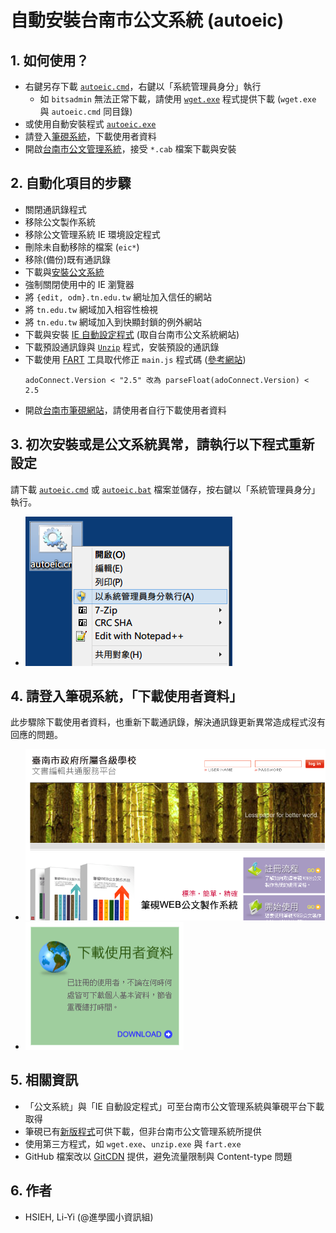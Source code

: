 # 自動安裝台南市公文系統 (autoeic)

## 1. 如何使用？
- 右鍵另存下載 [`autoeic.cmd`](https://raw.githubusercontent.com/lyshie/autoeic/master/autoeic.cmd)，右鍵以「系統管理員身分」執行
  - 如 `bitsadmin` 無法正常下載，請使用 [`wget.exe`](https://eternallybored.org/misc/wget/current/wget.exe) 程式提供下載 (`wget.exe` 與 `autoeic.cmd` 同目錄)
- 或使用自動安裝程式 [`autoeic.exe`](https://raw.githubusercontent.com/lyshie/autoeic/master/autoeic.exe)
- 請登入[筆硯系統](http://edit.tn.edu.tw/)，下載使用者資料
- 開啟[台南市公文管理系統](http://odm.tn.edu.tw/)，接受 `*.cab` 檔案下載與安裝

## 2. 自動化項目的步驟
- 關閉通訊錄程式
- 移除公文製作系統
- 移除公文管理系統 IE 環境設定程式
- 刪除未自動移除的檔案 (`eic*`)
- 移除(備份)既有通訊錄
- 下載與[安裝公文系統](http://edit.tn.edu.tw/kw/docnet/service/formbinder/install/down/docNinstall.msi)
- 強制關閉使用中的 IE 瀏覽器
- 將 `{edit, odm}.tn.edu.tw` 網址加入信任的網站
- 將 `tn.edu.tw` 網域加入相容性檢視
- 將 `tn.edu.tw` 網域加入到快顯封鎖的例外網站
- 下載與安裝 [IE 自動設定程式](http://raw.githubusercontent.com/lyshie/autoeic/master/IE_SET.EXE) (取自台南市公文系統網站)
- 下載預設通訊錄與 [`Unzip`](http://www2.cs.uidaho.edu/~jeffery/win32/unzip.exe) 程式，安裝預設的通訊錄
- 下載使用 [FART](http://fart-it.sourceforge.net/) 工具取代修正 `main.js` 程式碼 ([參考網站](http://klcg.cloudop.tw/KLGService/ServicePlatForm.aspx))
  <pre><code>adoConnect.Version < "2.5" 改為 parseFloat(adoConnect.Version) < 2.5</code></pre>
- 開啟[台南市筆硯網站](http://edit.tn.edu.tw/)，請使用者自行下載使用者資料

## 3. 初次安裝或是公文系統異常，請執行以下程式重新設定
請下載 [`autoeic.cmd`](https://gitcdn.xyz/repo/lyshie/autoeic/master/autoeic.cmd) 或 [`autoeic.bat`](https://gitcdn.xyz/repo/lyshie/autoeic/master/autoeic.bat) 檔案並儲存，按右鍵以「系統管理員身分」執行。
- ![Run as administrator](/run_as_admin.png)

## 4. 請登入筆硯系統，「下載使用者資料」
此步驟除下載使用者資料，也重新下載通訊錄，解決通訊錄更新異常造成程式沒有回應的問題。
- ![Login](/by.png)
- ![Download user data](/download.png)

## 5. 相關資訊
- 「公文系統」與「IE 自動設定程式」可至台南市公文管理系統與筆硯平台下載取得
- 筆硯已有[新版程式](http://klcg.cloudop.tw/KLGService/ServicePlatForm.aspx)可供下載，但非台南市公文管理系統所提供
- 使用第三方程式，如 `wget.exe`、`unzip.exe` 與 `fart.exe`
- GitHub 檔案改以 [GitCDN](https://gitcdn.xyz/) 提供，避免流量限制與 Content-type 問題

## 6. 作者
- HSIEH, Li-Yi (@進學國小資訊組)
